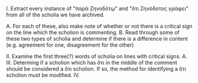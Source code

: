 I. Extract every instance of "παρά Ζηνοδότῳ" and "ὅτι Ζηνόδοτος γράφει" from all of the scholia we have archived.   

  A. For each of these, also make note of whether or not there is a critical sign on the line which the scholion is commenting.   B. Read through some of these two types of scholia and determine if there is a difference in content (e.g. agreement for one, disagreement for the other)
    
II. Examine the first three(?) words of scholia on lines with critical signs.
  A. 
III. Determing if a scholion which has ὅτι in the middle of the comment should be considered a ὅτι scholion. If so, the method for identifying a ὅτι scholion must be modified.
IV.
